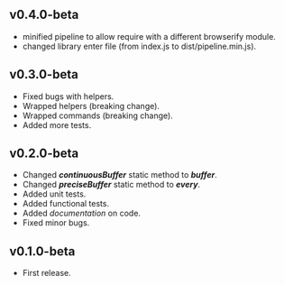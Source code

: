 ## v0.4.0-beta

* minified pipeline to allow require with a different browserify module.
* changed library enter file (from index.js to dist/pipeline.min.js).

## v0.3.0-beta

* Fixed bugs with helpers.
* Wrapped helpers (breaking change).
* Wrapped commands (breaking change).
* Added more tests.

## v0.2.0-beta

* Changed ***continuousBuffer*** static method to ***buffer***.
* Changed ***preciseBuffer*** static method to ***every***.
* Added unit tests.
* Added functional tests.
* Added *documentation* on code.
* Fixed minor bugs.

## v0.1.0-beta

* First release.